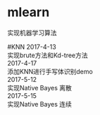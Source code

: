 # mlearn
实现机器学习算法

#KNN
2017-4-13</br>
实现brute方法和Kd-tree方法</br>
2017-4-17</br>
添加KNN进行手写体识别demo</br>
2017-5-12</br>
实现Native Bayes 离散</br>
2017-5-15</br>
实现Native Bayes 连续</br>
